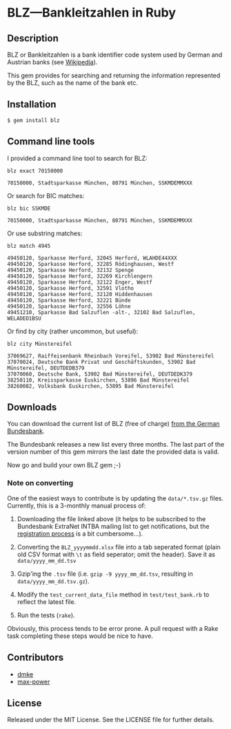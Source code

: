 # BLZ&mdash;Bankleitzahlen in Ruby

## Description

BLZ or Bankleitzahlen is a bank identifier code system used by German
and Austrian banks (see [Wikipedia](http://en.wikipedia.org/wiki/Bankleitzahl)).

This gem provides for searching and returning the information
represented by the BLZ, such as the name of the bank etc.

## Installation

    $ gem install blz

## Command line tools

I provided a command line tool to search for BLZ:

    blz exact 70150000

    70150000, Stadtsparkasse München, 80791 München, SSKMDEMMXXX

Or search for BIC matches:

    blz bic SSKMDE

    70150000, Stadtsparkasse München, 80791 München, SSKMDEMMXXX

Or use substring matches:

    blz match 4945

    49450120, Sparkasse Herford, 32045 Herford, WLAHDE44XXX
    49450120, Sparkasse Herford, 32285 Rödinghausen, Westf
    49450120, Sparkasse Herford, 32132 Spenge
    49450120, Sparkasse Herford, 32269 Kirchlengern
    49450120, Sparkasse Herford, 32122 Enger, Westf
    49450120, Sparkasse Herford, 32591 Vlotho
    49450120, Sparkasse Herford, 32120 Hiddenhausen
    49450120, Sparkasse Herford, 32221 Bünde
    49450120, Sparkasse Herford, 32556 Löhne
    49451210, Sparkasse Bad Salzuflen -alt-, 32102 Bad Salzuflen, WELADED1BSU

Or find by city (rather uncommon, but useful):

    blz city Münstereifel

    37069627, Raiffeisenbank Rheinbach Voreifel, 53902 Bad Münstereifel
    37070024, Deutsche Bank Privat und Geschäftskunden, 53902 Bad Münstereifel, DEUTDEDB379
    37070060, Deutsche Bank, 53902 Bad Münstereifel, DEUTDEDK379
    38250110, Kreissparkasse Euskirchen, 53896 Bad Münstereifel
    38260082, Volksbank Euskirchen, 53895 Bad Münstereifel

## Downloads

You can download the current list of BLZ (free of charge)
[from the German Bundesbank](http://www.bundesbank.de/Redaktion/DE/Standardartikel/Kerngeschaeftsfelder/Unbarer_Zahlungsverkehr/bankleitzahlen_download.html).

The Bundesbank releases a new list every three months. The last part of the
version number of this gem mirrors the last date the provided data is valid.

Now go and build your own BLZ gem ;-)

### Note on converting

One of the easiest ways to contribute is by updating the `data/*.tsv.gz`
files. Currently, this is a 3-monthly manual process of:

1. Downloading the file linked above (it helps to be subscribed to the
  Bundesbank ExtraNet INTBA mailing list to get notifications, but the
  [registration process](https://extranet.bundesbank.de/bsvpub/)
  is a bit cumbersome...).

2. Converting the `BLZ_yyyymmdd.xlsx` file into a tab seperated format
  (plain old CSV format with `\t` as field seperator; omit the header).
  Save it as `data/yyyy_mm_dd.tsv`

3. Gzip'ing the `.tsv` file (i.e. `gzip -9 yyyy_mm_dd.tsv`, resulting
  in `data/yyyy_mm_dd.tsv.gz`).

4. Modify the `test_current_data_file` method in `test/test_bank.rb` to
  reflect the latest file.

5. Run the tests (`rake`).

Obviously, this process tends to be error prone. A pull request with a
Rake task completing these steps would be nice to have.

## Contributors

* [dmke](https://github.com/dmke)
* [max-power](https://github.com/max-power)

## License

Released under the MIT License. See the LICENSE file for further
details.

